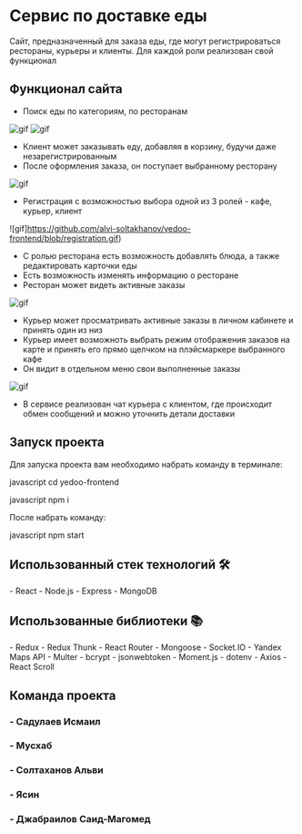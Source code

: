 # Сервис по доставке еды

<p>Сайт, предназначенный для заказа еды, где могут регистрироваться рестораны, курьеры и клиенты. Для каждой роли 
реализован свой функционал</p>

## Функционал сайта

- Поиск еды по категориям, по ресторанам

![gif](https://github.com/alvi-soltakhanov/yedoo-frontend/blob/filter-category.gif)
![gif](https://github.com/alvi-soltakhanov/yedoo-frontend/blob/find-cafe-food.gif)

- Клиент может заказывать еду, добавляя в корзину, будучи даже незарегистрированным
- После оформления заказа, он поступает выбранному ресторану

![gif](https://github.com/alvi-soltakhanov/yedoo-frontend/blob/cart.gif)

- Регистрация с возможностью выбора одной из 3 ролей - кафе, курьер, клиент

![gif]https://github.com/alvi-soltakhanov/yedoo-frontend/blob/registration.gif)

- С ролью ресторана есть возможность добавлять блюда, а также редактировать карточки еды
- Есть возможность изменять информацию о ресторане
- Ресторан может видеть активные заказы

![gif](https://github.com/alvi-soltakhanov/yedoo-frontend/blob/profile-cafe.gif)

- Курьер может просматривать активные заказы в личном кабинете и принять один из низ
- Курьер имеет возможноть выбрать режим отображения заказов на карте и принять его прямо щелчком на плэйсмаркере выбранного кафе
- Он видит в отдельном меню свои выполненные заказы

![gif](https://github.com/alvi-soltakhanov/yedoo-frontend/blob/profile-courier.gif)

- В сервисе реализован чат курьера с клиентом, где происходит обмен сообщений и можно уточнить детали доставки






## Запуск проекта

Для запуска проекта вам необходимо набрать команду в терминале:

javascript
cd yedoo-frontend

javascript
npm i

После набрать команду:

javascript
npm start

## Использованный стек технологий 🛠

<p>
- React
- Node.js
- Express
- MongoDB
</p>

## Использованные библиотеки 📚

<p>
- Redux
- Redux Thunk
- React Router
- Mongoose
- Socket.IO
- Yandex Maps API
- Multer
- bcrypt
- jsonwebtoken
- Moment.js
- dotenv
- Axios
- React Scroll

</p>

## Команда проекта



<h3>
  - Садулаев Исмаил
</h3>

<h3>
 - Мусхаб
</h3>

<h3>
  - Солтаханов Альви
</h3>

<h3>
  - Ясин
</h3>

<h3>
  - Джабраилов Саид-Магомед
</h3>